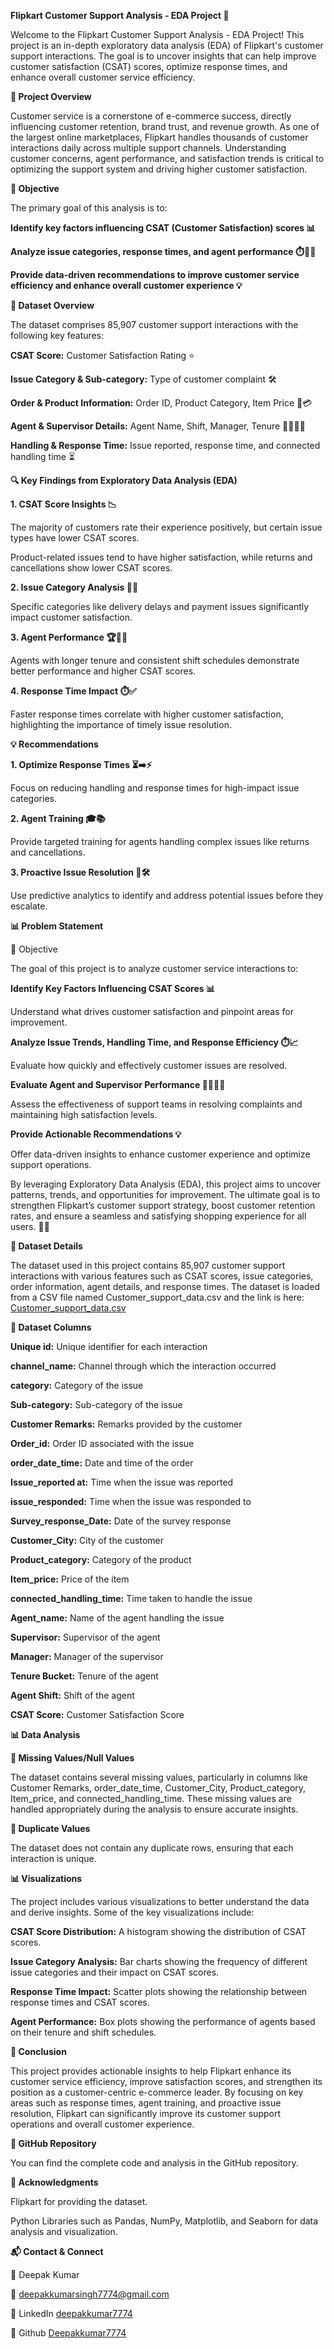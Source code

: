 **Flipkart Customer Support Analysis - EDA Project 🚀**

Welcome to the Flipkart Customer Support Analysis - EDA Project! This project is an in-depth exploratory data analysis (EDA) of Flipkart's customer support interactions. The goal is to uncover insights that can help improve customer satisfaction (CSAT) scores, optimize response times, and enhance overall customer service efficiency.


**📂 Project Overview**

Customer service is a cornerstone of e-commerce success, directly influencing customer retention, brand trust, and revenue growth. As one of the largest online marketplaces, Flipkart handles thousands of customer interactions daily across multiple support channels. Understanding customer concerns, agent performance, and satisfaction trends is critical to optimizing the support system and driving higher customer satisfaction.


**🎯 Objective**

The primary goal of this analysis is to:

**Identify key factors influencing CSAT (Customer Satisfaction) scores 📊**

**Analyze issue categories, response times, and agent performance ⏱️👩‍💼**

**Provide data-driven recommendations to improve customer service efficiency and enhance overall customer experience 💡**



**📂 Dataset Overview**

The dataset comprises 85,907 customer support interactions with the following key features:

**CSAT Score:** Customer Satisfaction Rating ⭐

**Issue Category & Sub-category:** Type of customer complaint 🛠️

**Order & Product Information:** Order ID, Product Category, Item Price 🛒💳

**Agent & Supervisor Details:** Agent Name, Shift, Manager, Tenure 👩‍💼👨‍💼

**Handling & Response Time:** Issue reported, response time, and connected handling time ⏳


**🔍 Key Findings from Exploratory Data Analysis (EDA)**


**1. CSAT Score Insights 📉**

The majority of customers rate their experience positively, but certain issue types have lower CSAT scores.

Product-related issues tend to have higher satisfaction, while returns and cancellations show lower CSAT scores.

**2. Issue Category Analysis 🚚💸**

Specific categories like delivery delays and payment issues significantly impact customer satisfaction.

**3. Agent Performance 🏆👩‍💼**

Agents with longer tenure and consistent shift schedules demonstrate better performance and higher CSAT scores.

**4. Response Time Impact ⏱️✅**

Faster response times correlate with higher customer satisfaction, highlighting the importance of timely issue resolution.



**💡 Recommendations**

**1. Optimize Response Times ⏳➡️⚡**

Focus on reducing handling and response times for high-impact issue categories.

**2. Agent Training 🎓📚**

Provide targeted training for agents handling complex issues like returns and cancellations.

**3. Proactive Issue Resolution 🔮🛠️**

Use predictive analytics to identify and address potential issues before they escalate.

**📊 Problem Statement**

🎯 Objective

The goal of this project is to analyze customer service interactions to:

**Identify Key Factors Influencing CSAT Scores 📊**

Understand what drives customer satisfaction and pinpoint areas for improvement.

**Analyze Issue Trends, Handling Time, and Response Efficiency ⏱️📈**

Evaluate how quickly and effectively customer issues are resolved.

**Evaluate Agent and Supervisor Performance 👩‍💼👨‍💼**

Assess the effectiveness of support teams in resolving complaints and maintaining high satisfaction levels.

**Provide Actionable Recommendations 💡**

Offer data-driven insights to enhance customer experience and optimize support operations.

By leveraging Exploratory Data Analysis (EDA), this project aims to uncover patterns, trends, and opportunities for improvement. The ultimate goal is to strengthen Flipkart’s customer support strategy, boost customer retention rates, and ensure a seamless and satisfying shopping experience for all users. 🚀🛒



**📂 Dataset Details**

The dataset used in this project contains 85,907 customer support interactions with various features such as CSAT scores, issue categories, order information, agent details, and response times.
The dataset is loaded from a CSV file named Customer_support_data.csv and
the link is here: [Customer_support_data.csv](https://github.com/Deepakkumar7774/Flipkart_Customer_Support_Analysis_EDA_Project/blob/main/Customer_support_data.csv)



**📂 Dataset Columns**

**Unique id:** Unique identifier for each interaction

**channel_name:** Channel through which the interaction occurred

**category:** Category of the issue

**Sub-category:** Sub-category of the issue

**Customer Remarks:** Remarks provided by the customer

**Order_id:** Order ID associated with the issue

**order_date_time:** Date and time of the order

**Issue_reported at:** Time when the issue was reported

**issue_responded:** Time when the issue was responded to

**Survey_response_Date:** Date of the survey response

**Customer_City:** City of the customer

**Product_category:** Category of the product

**Item_price:** Price of the item

**connected_handling_time:** Time taken to handle the issue

**Agent_name:** Name of the agent handling the issue

**Supervisor:** Supervisor of the agent

**Manager:** Manager of the supervisor

**Tenure Bucket:** Tenure of the agent

**Agent Shift:** Shift of the agent

**CSAT Score:** Customer Satisfaction Score



**📊 Data Analysis**

**📂 Missing Values/Null Values**

The dataset contains several missing values, particularly in columns like Customer Remarks, order_date_time, Customer_City, Product_category, Item_price, and connected_handling_time. These missing values are handled appropriately during the analysis to ensure accurate insights.

**📂 Duplicate Values**

The dataset does not contain any duplicate rows, ensuring that each interaction is unique.

**📊 Visualizations**

The project includes various visualizations to better understand the data and derive insights. Some of the key visualizations include:

**CSAT Score Distribution:** A histogram showing the distribution of CSAT scores.

**Issue Category Analysis:** Bar charts showing the frequency of different issue categories and their impact on CSAT scores.

**Response Time Impact:** Scatter plots showing the relationship between response times and CSAT scores.

**Agent Performance:** Box plots showing the performance of agents based on their tenure and shift schedules.



**📂 Conclusion**

This project provides actionable insights to help Flipkart enhance its customer service efficiency, improve satisfaction scores, and strengthen its position as a customer-centric e-commerce leader. By focusing on key areas such as response times, agent training, and proactive issue resolution, Flipkart can significantly improve its customer support operations and overall customer experience.

**📂 GitHub Repository**

You can find the complete code and analysis in the GitHub repository.



**📂 Acknowledgments**

Flipkart for providing the dataset.

Python Libraries such as Pandas, NumPy, Matplotlib, and Seaborn for data analysis and visualization.



**📬 Contact & Connect**

👤 Deepak Kumar

📧 deepakkumarsingh7774@gmail.com

🔗 LinkedIn [deepakkumar7774](https://www.linkedin.com/in/deepakkumar7774)

🔗 Github [Deepakkumar7774](https://github.com/Deepakkumar7774)
